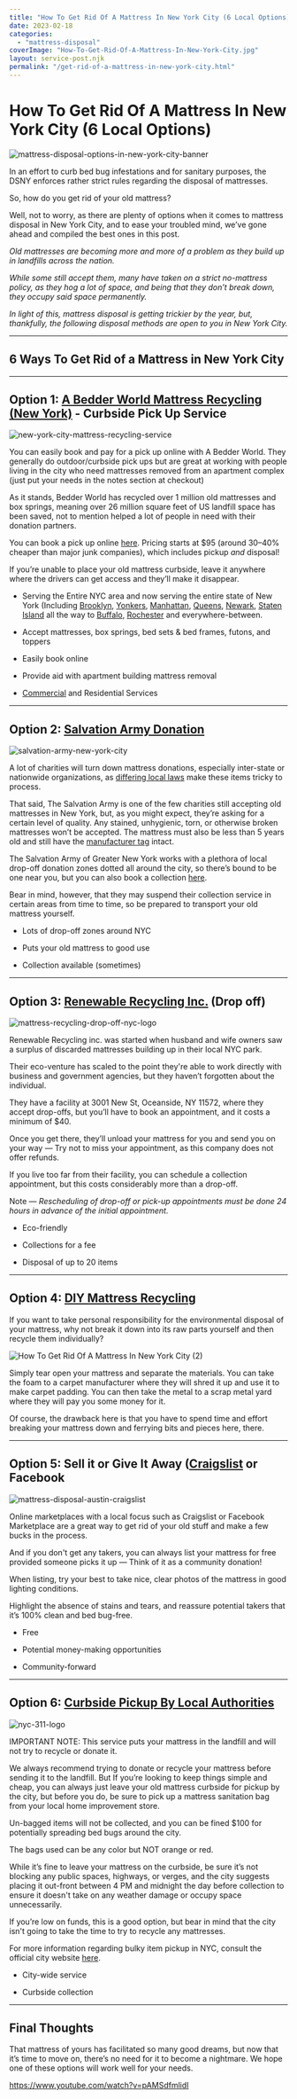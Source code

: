 ```yaml
---
title: "How To Get Rid Of A Mattress In New York City (6 Local Options)"
date: 2023-02-18
categories: 
  - "mattress-disposal"
coverImage: "How-To-Get-Rid-Of-A-Mattress-In-New-York-City.jpg"
layout: service-post.njk
permalink: "/get-rid-of-a-mattress-in-new-york-city.html"
---
```


# How To Get Rid Of A Mattress In New York City (6 Local Options)

![mattress-disposal-options-in-new-york-city-banner](/filtered-images/Most-Attractive-Youtube-Thumbnail-2023-02-18T091035.952-1024x576.png)

In an effort to curb bed bug infestations and for sanitary purposes, the DSNY enforces rather strict rules regarding the disposal of mattresses.

So, how do you get rid of your old mattress?

Well, not to worry, as there are plenty of options when it comes to mattress disposal in New York City, and to ease your troubled mind, we’ve gone ahead and compiled the best ones in this post.

_Old mattresses are becoming more and more of a problem as they build up in landfills across the nation._  
  
_While some still accept them, many have taken on a strict no-mattress policy, as they hog a lot of space, and being that they don’t break down, they occupy said space permanently._  
  
_In light of this, mattress disposal is getting trickier by the year, but, thankfully, the following disposal methods are open to you in New York City._

* * *

## 6 Ways To Get Rid of a Mattress in New York City

* * *

## Option 1: [A Bedder World Mattress Recycling (New York)](https://www.abedderworld.com/mattress-disposal-new-york-city/) \- Curbside Pick Up Service

![new-york-city-mattress-recycling-service](/filtered-images/Screen-Shot-2023-02-18-at-8.39.40-AM-1024x491.png)

You can easily book and pay for a pick up online with A Bedder World. They generally do outdoor/curbside pick ups but are great at working with people living in the city who need mattresses removed from an apartment complex (just put your needs in the notes section at checkout)

As it stands, Bedder World has recycled over 1 million old mattresses and box springs, meaning over 26 million square feet of US landfill space has been saved, not to mention helped a lot of people in need with their donation partners.

You can book a pick up online [here](https://www.abedderworld.com/book-online/). Pricing starts at $95 (around 30–40% cheaper than major junk companies), which includes pickup _and_ disposal!

If you’re unable to place your old mattress curbside, leave it anywhere where the drivers can get access and they’ll make it disappear.

- Serving the Entire NYC area and now serving the entire state of New York (Including [Brooklyn](https://www.abedderworld.com/Brooklyn-NY), [Yonkers](https://www.abedderworld.com/Yonkers-NY), [Manhattan](https://www.abedderworld.com/Manhattan-NY), [Queens](https://www.abedderworld.com/Queens-NY), [Newark](https://www.abedderworld.com/Newark-NJ), [Staten Island](https://www.abedderworld.com/Staten-Island-NY) all the way to [Buffalo](https://www.abedderworld.com/how-to-get-rid-of-a-mattress-in-buffalo-ny.html/), [Rochester](https://www.abedderworld.com/how-to-get-rid-of-a-mattress-in-rochester.html/) and everywhere-between.

- Accept mattresses, box springs, bed sets & bed frames, futons, and toppers

- Easily book online

- Provide aid with apartment building mattress removal

- [Commercial](https://www.abedderworld.com/commercial/) and Residential Services

* * *

## Option 2: [Salvation Army Donation](https://easternusa.salvationarmy.org/greater-new-york/)

![salvation-army-new-york-city](/filtered-images/Screen-Shot-2023-02-18-at-8.52.50-AM-1024x149.png)

A lot of charities will turn down mattress donations, especially inter-state or nationwide organizations, as [differing local laws](https://www.abedderworld.com/does-goodwill-take-mattresses-4-alternative-options.html/) make these items tricky to process. 

That said, The Salvation Army is one of the few charities still accepting old mattresses in New York, but, as you might expect, they’re asking for a certain level of quality. Any stained, unhygienic, torn, or otherwise broken mattresses won’t be accepted. The mattress must also be less than 5 years old and still have the [manufacturer tag](https://www.abedderworld.com/mattress-tags.html/) intact.

The Salvation Army of Greater New York works with a plethora of local drop-off donation zones dotted all around the city, so there’s bound to be one near you, but you can also book a collection [here](https://satruck.org/donate/choose).

Bear in mind, however, that they may suspend their collection service in certain areas from time to time, so be prepared to transport your old mattress yourself.

- Lots of drop-off zones around NYC

- Puts your old mattress to good use

- Collection available (sometimes)

* * *

## Option 3: [Renewable Recycling Inc.](https://renewablerecycling.com/mattress-drop-off-recycling-long-island-new-york/) (Drop off)

![mattress-recycling-drop-off-nyc-logo](/filtered-images/rri-logo-alt@2x.png)

Renewable Recycling inc. was started when husband and wife owners saw a surplus of discarded mattresses building up in their local NYC park.

Their eco-venture has scaled to the point they're able to work directly with business and government agencies, but they haven’t forgotten about the individual.

They have a facility at 3001 New St, Oceanside, NY 11572, where they accept drop-offs, but you’ll have to book an appointment, and it costs a minimum of $40.

Once you get there, they’ll unload your mattress for you and send you on your way — Try not to miss your appointment, as this company does not offer refunds.

If you live too far from their facility, you can schedule a collection appointment, but this costs considerably more than a drop-off.

Note — _Rescheduling of drop-off or pick-up appointments must be done 24 hours in advance of the initial appointment._

- Eco-friendly

- Collections for a fee

- Disposal of up to 20 items

* * *

## Option 4: [DIY Mattress Recycling](https://www.abedderworld.com/how-to-recycle-a-mattress/)

If you want to take personal responsibility for the environmental disposal of your mattress, why not break it down into its raw parts yourself and then recycle them individually?

![How To Get Rid Of A Mattress In New York City (2)](/filtered-images/How-To-Get-Rid-Of-A-Mattress-In-New-York-City-2.jpg)

Simply tear open your mattress and separate the materials. You can take the foam to a carpet manufacturer where they will shred it up and use it to make carpet padding. You can then take the metal to a scrap metal yard where they will pay you some money for it.

Of course, the drawback here is that you have to spend time and effort breaking your mattress down and ferrying bits and pieces here, there.

* * *

## Option 5: Sell it or Give It Away ([Craigslist](https://newyork.craigslist.org/) or Facebook

![mattress-disposal-austin-craigslist](/filtered-images/Screen-Shot-2019-12-11-at-8.06.07-AM-edited.png)

Online marketplaces with a local focus such as Craigslist or Facebook Marketplace are a great way to get rid of your old stuff and make a few bucks in the process.

And if you don't get any takers, you can always list your mattress for free provided someone picks it up — Think of it as a community donation!

When listing, try your best to take nice, clear photos of the mattress in good lighting conditions.

Highlight the absence of stains and tears, and reassure potential takers that it’s 100% clean and bed bug-free.

- Free

- Potential money-making opportunities

- Community-forward

* * *

## Option 6: [Curbside Pickup By Local Authorities](http://portal.311.nyc.gov/article/?kanumber=KA-01969)

![nyc-311-logo](/filtered-images/ico-311-51x51-1.png)

IMPORTANT NOTE: This service puts your mattress in the landfill and will not try to recycle or donate it.

We always recommend trying to donate or recycle your mattress before sending it to the landfill. But If you’re looking to keep things simple and cheap, you can always just leave your old mattress curbside for pickup by the city, but before you do, be sure to pick up a mattress sanitation bag from your local home improvement store. 

Un-bagged items will not be collected, and you can be fined $100 for potentially spreading bed bugs around the city.

The bags used can be any color but NOT orange or red.

While it’s fine to leave your mattress on the curbside, be sure it’s not blocking any public spaces, highways, or verges, and the city suggests placing it out-front between 4 PM and midnight the day before collection to ensure it doesn't take on any weather damage or occupy space unnecessarily.

If you’re low on funds, this is a good option, but bear in mind that the city isn't going to take the time to try to recycle any mattresses.

For more information regarding bulky item pickup in NYC, consult the official city website [here](https://portal.311.nyc.gov/article/?kanumber=KA-01969).

- City-wide service

- Curbside collection

* * *

## **Final Thoughts**

That mattress of yours has facilitated so many good dreams, but now that it’s time to move on, there’s no need for it to become a nightmare. We hope one of these options will work well for your needs.

https://www.youtube.com/watch?v=pAMSdfmlidI
